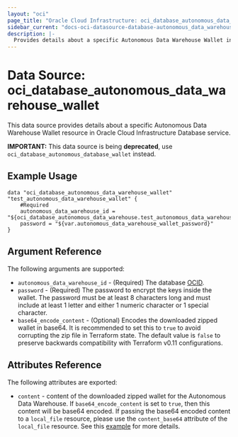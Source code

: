 ```yaml
---
layout: "oci"
page_title: "Oracle Cloud Infrastructure: oci_database_autonomous_data_warehouse_wallet"
sidebar_current: "docs-oci-datasource-database-autonomous_data_warehouse_wallet"
description: |-
  Provides details about a specific Autonomous Data Warehouse Wallet in Oracle Cloud Infrastructure Database service
---
```


# Data Source: oci_database_autonomous_data_warehouse_wallet
This data source provides details about a specific Autonomous Data Warehouse Wallet resource in Oracle Cloud Infrastructure Database service.


**IMPORTANT:** This data source is being **deprecated**, use `oci_database_autonomous_database_wallet` instead.

## Example Usage

```hcl
data "oci_database_autonomous_data_warehouse_wallet" "test_autonomous_data_warehouse_wallet" {
	#Required
	autonomous_data_warehouse_id = "${oci_database_autonomous_data_warehouse.test_autonomous_data_warehouse.id}"
	password = "${var.autonomous_data_warehouse_wallet_password}"
}
```

## Argument Reference

The following arguments are supported:

* `autonomous_data_warehouse_id` - (Required) The database [OCID](https://docs.cloud.oracle.com/iaas/Content/General/Concepts/identifiers.htm).
* `password` - (Required) The password to encrypt the keys inside the wallet. The password must be at least 8 characters long and must include at least 1 letter and either 1 numeric character or 1 special character.
* `base64_encode_content` - (Optional) Encodes the downloaded zipped wallet in base64. It is recommended to set this to `true` to avoid corrupting the zip file in Terraform state. The default value is `false` to preserve backwards compatibility with Terraform v0.11 configurations.

## Attributes Reference

The following attributes are exported:

* `content` - content of the downloaded zipped wallet for the Autonomous Data Warehouse. If `base64_encode_content` is set to `true`, then this content will be base64 encoded.
If passing the base64 encoded content to a `local_file` resource, please use the `content_base64` attribute of the `local_file` resource.
See this [example](https://github.com/terraform-providers/terraform-provider-oci/blob/master/examples/database/adb/autonomous_database_wallet.tf) for more details.